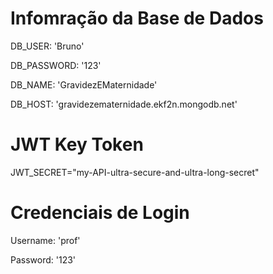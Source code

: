 # Infomração da Base de Dados
DB_USER: 'Bruno'

DB_PASSWORD: '123'

DB_NAME: 'GravidezEMaternidade'

DB_HOST: 'gravidezematernidade.ekf2n.mongodb.net'


# JWT Key Token
JWT_SECRET="my-API-ultra-secure-and-ultra-long-secret"

# Credenciais de Login
Username: 'prof'

Password: '123'
